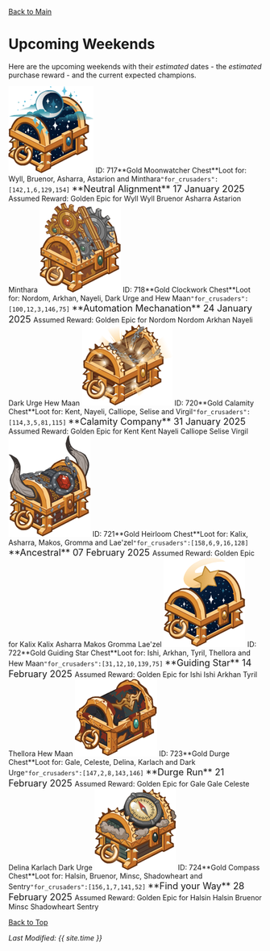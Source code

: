 [Back to Main](index.md)

# Upcoming Weekends

Here are the upcoming weekends with their *estimated* dates - the *estimated* purchase reward - and the current expected champions.

<span class="weekendsTableColumn">
    <span class="weekendTableRow">
        <span class="weekendTableIcon">
            <img src="images/weekends/717.png">
            <span class="weekendTooltipContents">ID: 717**Gold Moonwatcher Chest**Loot for: Wyll, Bruenor, Asharra, Astarion and Minthara<code>"for_crusaders":[142,1,6,129,154]</code></span>
        </span>
        <span class="weekendTableMain">
            <span class="weekendTableTitleRow">
                <span class="weekendTableContents" style="font-size:1.3em">
                    **Neutral Alignment**
                </span>
                <span class="weekendTableContents" style="font-size:1.3em">
                    17 January 2025
                </span>
            </span>
            <span class="weekendTableContentBlock">
                <span class="weekendTableReward">
                    <span class="weekendTableContents" style="padding-top:5px">
                        Assumed Reward:
                    </span>
                    <span class="weekendTableContents">
                        Golden Epic for Wyll
                    </span>
                </span>
                <span class="weekendTableChampions">
                    <span class="weekendTableChampion" style="background-image:url('images/portraits/wyll.png'">
                        <span class="weekendTableChampionNameplate">Wyll</span>
                    </span>
                    <span class="weekendTableChampion" style="background-image:url('images/portraits/bruenor.png'">
                        <span class="weekendTableChampionNameplate">Bruenor</span>
                    </span>
                    <span class="weekendTableChampion" style="background-image:url('images/portraits/asharra.png'">
                        <span class="weekendTableChampionNameplate">Asharra</span>
                    </span>
                    <span class="weekendTableChampion" style="background-image:url('images/portraits/astarion.png'">
                        <span class="weekendTableChampionNameplate">Astarion</span>
                    </span>
                    <span class="weekendTableChampion" style="background-image:url('images/portraits/minthara.png'">
                        <span class="weekendTableChampionNameplate">Minthara</span>
                    </span>
                </span>
            </span>
        </span>
    </span>
    <span class="weekendTableRow">
        <span class="weekendTableIcon">
            <img src="images/weekends/718.png">
            <span class="weekendTooltipContents">ID: 718**Gold Clockwork Chest**Loot for: Nordom, Arkhan, Nayeli, Dark Urge and Hew Maan<code>"for_crusaders":[100,12,3,146,75]</code></span>
        </span>
        <span class="weekendTableMain">
            <span class="weekendTableTitleRow">
                <span class="weekendTableContents" style="font-size:1.3em">
                    **Automation Mechanation**
                </span>
                <span class="weekendTableContents" style="font-size:1.3em">
                    24 January 2025
                </span>
            </span>
            <span class="weekendTableContentBlock">
                <span class="weekendTableReward">
                    <span class="weekendTableContents" style="padding-top:5px">
                        Assumed Reward:
                    </span>
                    <span class="weekendTableContents">
                        Golden Epic for Nordom
                    </span>
                </span>
                <span class="weekendTableChampions">
                    <span class="weekendTableChampion" style="background-image:url('images/portraits/nordom.png'">
                        <span class="weekendTableChampionNameplate">Nordom</span>
                    </span>
                    <span class="weekendTableChampion" style="background-image:url('images/portraits/arkhan.png'">
                        <span class="weekendTableChampionNameplate">Arkhan</span>
                    </span>
                    <span class="weekendTableChampion" style="background-image:url('images/portraits/nayeli.png'">
                        <span class="weekendTableChampionNameplate">Nayeli</span>
                    </span>
                    <span class="weekendTableChampion" style="background-image:url('images/portraits/darkurge.png'">
                        <span class="weekendTableChampionNameplate">Dark Urge</span>
                    </span>
                    <span class="weekendTableChampion" style="background-image:url('images/portraits/hewmaan.png'">
                        <span class="weekendTableChampionNameplate">Hew Maan</span>
                    </span>
                </span>
            </span>
        </span>
    </span>
    <span class="weekendTableRow">
        <span class="weekendTableIcon">
            <img src="images/weekends/720.png">
            <span class="weekendTooltipContents">ID: 720**Gold Calamity Chest**Loot for: Kent, Nayeli, Calliope, Selise and Virgil<code>"for_crusaders":[114,3,5,81,115]</code></span>
        </span>
        <span class="weekendTableMain">
            <span class="weekendTableTitleRow">
                <span class="weekendTableContents" style="font-size:1.3em">
                    **Calamity Company**
                </span>
                <span class="weekendTableContents" style="font-size:1.3em">
                    31 January 2025
                </span>
            </span>
            <span class="weekendTableContentBlock">
                <span class="weekendTableReward">
                    <span class="weekendTableContents" style="padding-top:5px">
                        Assumed Reward:
                    </span>
                    <span class="weekendTableContents">
                        Golden Epic for Kent
                    </span>
                </span>
                <span class="weekendTableChampions">
                    <span class="weekendTableChampion" style="background-image:url('images/portraits/kent.png'">
                        <span class="weekendTableChampionNameplate">Kent</span>
                    </span>
                    <span class="weekendTableChampion" style="background-image:url('images/portraits/nayeli.png'">
                        <span class="weekendTableChampionNameplate">Nayeli</span>
                    </span>
                    <span class="weekendTableChampion" style="background-image:url('images/portraits/calliope.png'">
                        <span class="weekendTableChampionNameplate">Calliope</span>
                    </span>
                    <span class="weekendTableChampion" style="background-image:url('images/portraits/selise.png'">
                        <span class="weekendTableChampionNameplate">Selise</span>
                    </span>
                    <span class="weekendTableChampion" style="background-image:url('images/portraits/virgil.png'">
                        <span class="weekendTableChampionNameplate">Virgil</span>
                    </span>
                </span>
            </span>
        </span>
    </span>
    <span class="weekendTableRow">
        <span class="weekendTableIcon">
            <img src="images/weekends/721.png">
            <span class="weekendTooltipContents">ID: 721**Gold Heirloom Chest**Loot for: Kalix, Asharra, Makos, Gromma and Lae'zel<code>"for_crusaders":[158,6,9,16,128]</code></span>
        </span>
        <span class="weekendTableMain">
            <span class="weekendTableTitleRow">
                <span class="weekendTableContents" style="font-size:1.3em">
                    **Ancestral**
                </span>
                <span class="weekendTableContents" style="font-size:1.3em">
                    07 February 2025
                </span>
            </span>
            <span class="weekendTableContentBlock">
                <span class="weekendTableReward">
                    <span class="weekendTableContents" style="padding-top:5px">
                        Assumed Reward:
                    </span>
                    <span class="weekendTableContents">
                        Golden Epic for Kalix
                    </span>
                </span>
                <span class="weekendTableChampions">
                    <span class="weekendTableChampion" style="background-image:url('images/portraits/kalix.png'">
                        <span class="weekendTableChampionNameplate">Kalix</span>
                    </span>
                    <span class="weekendTableChampion" style="background-image:url('images/portraits/asharra.png'">
                        <span class="weekendTableChampionNameplate">Asharra</span>
                    </span>
                    <span class="weekendTableChampion" style="background-image:url('images/portraits/makos.png'">
                        <span class="weekendTableChampionNameplate">Makos</span>
                    </span>
                    <span class="weekendTableChampion" style="background-image:url('images/portraits/gromma.png'">
                        <span class="weekendTableChampionNameplate">Gromma</span>
                    </span>
                    <span class="weekendTableChampion" style="background-image:url('images/portraits/laezel.png'">
                        <span class="weekendTableChampionNameplate">Lae'zel</span>
                    </span>
                </span>
            </span>
        </span>
    </span>
    <span class="weekendTableRow">
        <span class="weekendTableIcon">
            <img src="images/weekends/722.png">
            <span class="weekendTooltipContents">ID: 722**Gold Guiding Star Chest**Loot for: Ishi, Arkhan, Tyril, Thellora and Hew Maan<code>"for_crusaders":[31,12,10,139,75]</code></span>
        </span>
        <span class="weekendTableMain">
            <span class="weekendTableTitleRow">
                <span class="weekendTableContents" style="font-size:1.3em">
                    **Guiding Star**
                </span>
                <span class="weekendTableContents" style="font-size:1.3em">
                    14 February 2025
                </span>
            </span>
            <span class="weekendTableContentBlock">
                <span class="weekendTableReward">
                    <span class="weekendTableContents" style="padding-top:5px">
                        Assumed Reward:
                    </span>
                    <span class="weekendTableContents">
                        Golden Epic for Ishi
                    </span>
                </span>
                <span class="weekendTableChampions">
                    <span class="weekendTableChampion" style="background-image:url('images/portraits/ishi.png'">
                        <span class="weekendTableChampionNameplate">Ishi</span>
                    </span>
                    <span class="weekendTableChampion" style="background-image:url('images/portraits/arkhan.png'">
                        <span class="weekendTableChampionNameplate">Arkhan</span>
                    </span>
                    <span class="weekendTableChampion" style="background-image:url('images/portraits/tyril.png'">
                        <span class="weekendTableChampionNameplate">Tyril</span>
                    </span>
                    <span class="weekendTableChampion" style="background-image:url('images/portraits/thellora.png'">
                        <span class="weekendTableChampionNameplate">Thellora</span>
                    </span>
                    <span class="weekendTableChampion" style="background-image:url('images/portraits/hewmaan.png'">
                        <span class="weekendTableChampionNameplate">Hew Maan</span>
                    </span>
                </span>
            </span>
        </span>
    </span>
    <span class="weekendTableRow">
        <span class="weekendTableIcon">
            <img src="images/weekends/723.png">
            <span class="weekendTooltipContents">ID: 723**Gold Durge Chest**Loot for: Gale, Celeste, Delina, Karlach and Dark Urge<code>"for_crusaders":[147,2,8,143,146]</code></span>
        </span>
        <span class="weekendTableMain">
            <span class="weekendTableTitleRow">
                <span class="weekendTableContents" style="font-size:1.3em">
                    **Durge Run**
                </span>
                <span class="weekendTableContents" style="font-size:1.3em">
                    21 February 2025
                </span>
            </span>
            <span class="weekendTableContentBlock">
                <span class="weekendTableReward">
                    <span class="weekendTableContents" style="padding-top:5px">
                        Assumed Reward:
                    </span>
                    <span class="weekendTableContents">
                        Golden Epic for Gale
                    </span>
                </span>
                <span class="weekendTableChampions">
                    <span class="weekendTableChampion" style="background-image:url('images/portraits/gale.png'">
                        <span class="weekendTableChampionNameplate">Gale</span>
                    </span>
                    <span class="weekendTableChampion" style="background-image:url('images/portraits/celeste.png'">
                        <span class="weekendTableChampionNameplate">Celeste</span>
                    </span>
                    <span class="weekendTableChampion" style="background-image:url('images/portraits/delina.png'">
                        <span class="weekendTableChampionNameplate">Delina</span>
                    </span>
                    <span class="weekendTableChampion" style="background-image:url('images/portraits/karlach.png'">
                        <span class="weekendTableChampionNameplate">Karlach</span>
                    </span>
                    <span class="weekendTableChampion" style="background-image:url('images/portraits/darkurge.png'">
                        <span class="weekendTableChampionNameplate">Dark Urge</span>
                    </span>
                </span>
            </span>
        </span>
    </span>
    <span class="weekendTableRow">
        <span class="weekendTableIcon">
            <img src="images/weekends/724.png">
            <span class="weekendTooltipContents">ID: 724**Gold Compass Chest**Loot for: Halsin, Bruenor, Minsc, Shadowheart and Sentry<code>"for_crusaders":[156,1,7,141,52]</code></span>
        </span>
        <span class="weekendTableMain">
            <span class="weekendTableTitleRow">
                <span class="weekendTableContents" style="font-size:1.3em">
                    **Find your Way**
                </span>
                <span class="weekendTableContents" style="font-size:1.3em">
                    28 February 2025
                </span>
            </span>
            <span class="weekendTableContentBlock">
                <span class="weekendTableReward">
                    <span class="weekendTableContents" style="padding-top:5px">
                        Assumed Reward:
                    </span>
                    <span class="weekendTableContents">
                        Golden Epic for Halsin
                    </span>
                </span>
                <span class="weekendTableChampions">
                    <span class="weekendTableChampion" style="background-image:url('images/portraits/halsin.png'">
                        <span class="weekendTableChampionNameplate">Halsin</span>
                    </span>
                    <span class="weekendTableChampion" style="background-image:url('images/portraits/bruenor.png'">
                        <span class="weekendTableChampionNameplate">Bruenor</span>
                    </span>
                    <span class="weekendTableChampion" style="background-image:url('images/portraits/minsc.png'">
                        <span class="weekendTableChampionNameplate">Minsc</span>
                    </span>
                    <span class="weekendTableChampion" style="background-image:url('images/portraits/shadowheart.png'">
                        <span class="weekendTableChampionNameplate">Shadowheart</span>
                    </span>
                    <span class="weekendTableChampion" style="background-image:url('images/portraits/sentry.png'">
                        <span class="weekendTableChampionNameplate">Sentry</span>
                    </span>
                </span>
            </span>
        </span>
    </span>
</span>

[Back to Top](#top)

*Last Modified: {{ site.time }}*